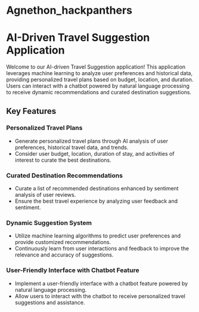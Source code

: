 # Agnethon_hackpanthers
# AI-Driven Travel Suggestion Application

Welcome to our AI-driven Travel Suggestion application! This application leverages machine learning to analyze user preferences and historical data, providing personalized travel plans based on budget, location, and duration. Users can interact with a chatbot powered by natural language processing to receive dynamic recommendations and curated destination suggestions.

## Key Features

### Personalized Travel Plans
- Generate personalized travel plans through AI analysis of user preferences, historical travel data, and trends.
- Consider user budget, location, duration of stay, and activities of interest to curate the best destinations.

### Curated Destination Recommendations
- Curate a list of recommended destinations enhanced by sentiment analysis of user reviews.
- Ensure the best travel experience by analyzing user feedback and sentiment.

### Dynamic Suggestion System
- Utilize machine learning algorithms to predict user preferences and provide customized recommendations.
- Continuously learn from user interactions and feedback to improve the relevance and accuracy of suggestions.

### User-Friendly Interface with Chatbot Feature
- Implement a user-friendly interface with a chatbot feature powered by natural language processing.
- Allow users to interact with the chatbot to receive personalized travel suggestions and assistance.
